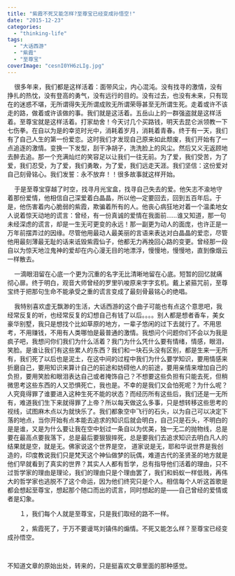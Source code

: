 ```yaml
---
title: "紫霞不死又能怎样?至尊宝已经变成孙悟空!"
date: "2015-12-23"
categories: 
  - "thinking-life"
tags: 
  - "大话西游"
  - "紫霞"
  - "至尊宝"
coverImage: "cesnI0YH6zLIg.jpg"
---
```


    很多年来，我们都是这样活着：面带风尘，内心混沌。没有找寻的激情，没有挣扎的热忱，没有登高的勇气，没有远行的目的。没有过去，也没有未来，只有现在的迷惑不堪，无所谓得失无所谓成败无所谓荣辱甚至无所谓生死。走着或许不该走的路，做着或许该做的事。我们就是这活着。五岳山上的一群强盗就是这样活着。至尊宝就是这样活着。打家劫舍！今天讨几个买路钱，明天去昆仑派领教一下七伤拳。在自以为是的幸览时光中，消耗着岁月，消耗着青春。终于有一天，我们有了自己人生的第一份爱恋。这时我们才发现自己原来如此颓废，我们开始有了一点追逐的激情。变换一下发型，刮干净胡子，洗洗脸上的风尘。然后又义无返顾地去醉去追。那一个充满灿烂的笑容足以让我们一往无前。为了爱，我们受苦，为了爱，我们忍受，为了爱，我们勇敢，为了爱，我们远走天涯。我们坚信：这份爱对自己刻骨铭心。我们发誓：永不放弃！！很多故事就这样开始。

    于是至尊宝穿越了时空，找寻月光宝盒，找寻自己失去的爱。他矢志不渝地守着那份爱情，他相信自己深爱着白晶晶，所以他—定要回去，回到五百年后。于是，他伤害着内心脆弱的紫霞，欺骗着所有的人。他丧心病狂地对着一个温柔地女人说着惊天动地的谎言：曾经，有一份真诚的爱情在我面前……谁又知道，那一句未经深虑的谎言，却是一生无可更变的永远！那一副更为动人的面庞，也许正是一万年前摆弄过的因缘。尽管他用最动人最美丽的言语来表达对白晶晶的爱恋，尽管他用最刻薄最无耻的话来诋毁紫霞仙子，他都无力再挽回心路的变更。曾经那一段自以为惊天地泣鬼神的爱却在内心漫无目的地漂浮，慢慢地，慢慢地，直到像烟云一样散去。

    一滴眼泪留在心底一个更为沉重的名字无比清晰地留在心底。短暂的回忆就痛彻心扉。终于明白，观音大师曾经的罗里叭唆原来字字玄机。戴上紧箍咒前，至尊宝终于把那句生命不能承受之重的谎言变成了最刻骨最铭心的绝唱。

    我特别喜欢虚无飘渺的生活，大话西游的这个曲子可能也有点这个意思吧，我经常反复的听，也经常反复的幻想自己有钱了以后。。。。别人都是想者香车，美女豪华别墅，我只是想找个比如草原的地方，一辈子悠闲的过下去就行了。不用思考，不用赚钱，不用有人类哪怕是最普通的激情。我想问个问题你们不会以为我是疯子吧，我想问你们我们为什么活着？我门为什么凭什么要有情绪，情感，眼泪，笑脸。是谁让我们有这些累人的东西？我们和一块石头没有区别，都是生来一无所有，我们死了以后也是泥土，在这中间的过程中我们为什么要学知识，要用情感来折磨自己，要用知识来算计自己的前途和妨碍他人的前途，要用亲情来增加自己的负担，要用笑脸和眼泪表达自己或者掩饰自己？不想要这些负担有只能去死，但稍微思考这些东西的人又恐惧死亡，我也是。不幸的是我们又会怕死呢？为什么呢？人究竟得罪了谁要进入这种生死不能的状态？而经历所有这些后，我们还是一无所有，难道我们生下来就得罪了上帝？所以每天做这么多事，只是想转移这些思考的视线，试图麻木点以为就快乐了。我们都象空中飞行的石头，以为自己可以决定下落的地点，当你开始有点本能去追求的知识后就会明白，自己只是石头，不明白的是是谁，又是为什么要让我在空中划过一条自以为优美，独一无二的抛物线，总是要在最高点要我落下，总是最后要狠狠摔死，总是要我们去追求知识去明白凡人的结果就是空，就是无。佛家说这个世界是空， 道家说是无，耶和华说世界是我创造的，印度教说我们只是梵天这个神仙做梦的玩偶，难道古代的圣贤圣的地方就是他们早就看到了真实的世界？其实人人都有哲学，总有指导他们活着的理由，只不过哲学家的理由是理论，我们的理由只是个理由罢了，我们和蚂蚁一样低贱，再伟大的哲学家也逃脱不了这个命运，因为他们终究只是个人。相信每个人听这首歌是都会想起至尊宝，想起那个随口而出的谎言，同时想起的是——自己曾经的爱情或者是幻象。

　　１，我们每个人就是至尊宝，只是我们取经的路不一样。

　　２，紫霞死了，于万不要谩骂刘镇伟的煽情。不死又能怎么样？至尊宝已经变成孙悟空。

 

不知道文章的原始出处，转来的，只是挺喜欢文章里面的那种感觉。
